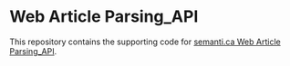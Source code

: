 # Web Article Parsing_API

This repository contains the supporting code for [semanti.ca Web Article Parsing_API](https://semanti.ca).
